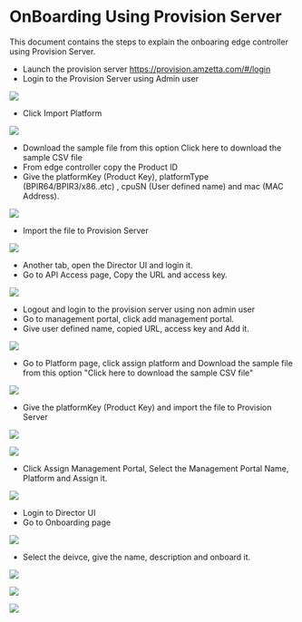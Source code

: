 # OnBoarding Using Provision Server

This document contains the steps to explain the onboaring edge controller using Provision Server.

- Launch the provision server
https://provision.amzetta.com/#/login
- Login to the Provision Server using Admin user

![](images/zWANProvision.png)

- Click Import Platform

![](images/ImportPlatform.png)

- Download the sample file from this option Click here to download the sample CSV file
- From edge controller copy the Product ID
- Give the platformKey (Product Key), platformType (BPIR64/BPIR3/x86..etc) , cpuSN (User defined name) and mac (MAC Address).

![](images/ImportPlatform1.png)

- Import the file to Provision Server

![](images/ImportPlatform2.png)

- Another tab, open the Director UI and login it.
- Go to API Access page, Copy the URL and access key.

![](images/APIAccess.png)

- Logout and login to the provision server using non admin user
- Go to management portal, click add management portal.
- Give user defined name, copied URL, access key and Add it.

![](images/AddManagement.png)

- Go to Platform page, click assign platform and Download the sample file from this option "Click here to download the sample CSV file"

![](images/AssignPlatform.png)

- Give the platformKey (Product Key) and import the file to Provision Server

![](images/AssignPlatform0.png)

![](images/AssignPlatform1.png)

- Click Assign Management Portal, Select the Management Portal Name, Platform and Assign it.

![](images/Assignmgmt.png)

- Login to Director UI
- Go to Onboarding page

![](images/onboarding.png)

- Select the deivce, give the name, description and onboard it.

![](images/onboarding1.png)

![](images/onboarded.png)

![](images/Afteronboard.png)

